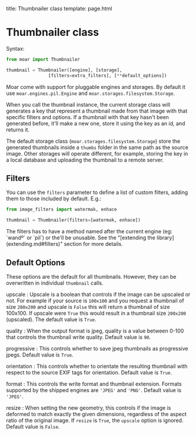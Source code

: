 title: Thumbnailer class
template: page.html

# Thumbnailer class

Syntax:

```python
from moar import Thumbnailer

thumbnail = Thumbnailer([engine], [storage],
                [filters=extra_filters], [**default_options])
```

Moar come with support for pluggable engines and storages. By default it use `moar.engines.pil.Engine` and `moar.storages.filesystem.Storage`.

When you call the thumbnail instance, the current storage class will generates a key that represent a thumbnail made from that image with that specific filters and options. If a thumbnail with that key hasn't been generated before, it'll make a new one, store it using the key as an id, and returns it.

The default storage class (`moar.storages.filesystem.Storage`) store the generated thumbnails inside a `thumbs` folder in the same path as the source image. Other storages will operate different, for example, storing the key in a local database and uploading the thumbnail to a remote server.


## Filters

You can use the `filters` parameter to define a list of custom filters, adding them to those included by default. E.g.:

```python
from image_filters import watermak, enhace

thumbnail = Thumbnailer(filters=[watermak, enhace])
```

<div class=note markdown=1>
The filters has to have a method named after the current engine (eg: `wandº` or `pil`) or the'll be unusable. See the "[extending the library](extending.md#filters)" section for more details.
</div>

## Default Options

These options are the default for all thumbnails. However, they can be overwritten in individual `thumbnail` calls.

upscale
:   Upscale is a boolean that controls if the image can be upscaled or not. For example if your source is `100x100` and you request a thumbnail of size `200x200` and upscale is `False` this will return a thumbnail of size 100x100. If upscale were `True` this would result in a thumbnail size `200x200` (upscaled). The default value is `True`.

quality
:   When the output format is jpeg, quality is a value between 0-100 that controls the thumbnail write quality. Default value is `90`.

progressive
:   This controls whether to save jpeg thumbnails as progressive jpegs. Default value is `True`.

orientation
:   This controls whether to orientate the resulting thumbnail with respect to the source EXIF tags for orientation. Default value is `True`.

format
:   This controls the write format and thumbnail extension. Formats supported by the shipped engines are `'JPEG'` and `'PNG'`. Default value is `'JPEG'`.

resize
:   When setting the new geometry, this controls if the image is deformed to match exactly the given dimensions, regardless of the aspect ratio of the original image. If `resize` is `True`, the `upscale` option is ignored. Default value is `False`.

